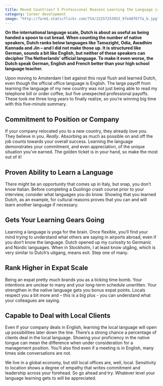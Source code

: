 ```yaml
---
title: Moved Countries? 5 Professional Reasons Learning the Language is Beneficial
category: Career development
image: "http://farm1.staticflickr.com/754/22257253953_97e48f677a_b.jpg"
---
```

**On the international language scale, Dutch is about as useful as being handed a spoon to cut bread. When counting the number of native speakers, Dutch ranks below languages like Tamazight, Odia, Awadhim Kannada and Jin – and I did not make those up. It is structured like German, sounds a bit like English, but neither of these speakers can decipher The Netherlands’ official language. To make it even worse, the Dutch speak German, English and French better than your high school language teacher.**

Upon moving to Amsterdam I bet against this royal flush and learned Dutch, even though the official office language is English. The large payoff from learning the language of my new country was not just being able to read my telephone bill or order coffee, but five unexpected professional payoffs. These took me three long years to finally realize, so you’re winning big time with this five-minute summary.

## Commitment to Position or Company

If your company relocated you to a new country, they already love you. They believe in you. *Really*. Absorbing as much as possible on and off the job counts towards your overall success. Learning the language demonstrates your commitment, and even appreciation, of the unique situation you’ve earned. The golden ticket is in your hand, so make the most out of it!

## Proven Ability to Learn a Language

There might be an opportunity that comes up in Italy, but snap, you don’t know Italian. Before completing a Duolingo crash course prior to your interview, consider what languages you do know. Showing that you learned Dutch, as an example, for cultural reasons proves that you can and will learn another language if necessary.

## Gets Your Learning Gears Going

Learning a language is yoga for the brain. Once flexible, you’ll find your mind trying to understand what others are saying in airports abroad, even if you don’t know the language. Dutch opened up my curiosity to Germanic and Nordic languages. When in Stockholm, I at least know utgång, which is very similar to Dutch’s uitgang, means exit. Step one of many.

## Rank Higher in Expat Scale

Being an expat pretty much brands you as a ticking time bomb. Your intentions are unclear to many and your long-term schedule unwritten. Your strengthen in the native language gets you bonus expat points. Locals respect you a bit more and – this is a big plus - you can understand what your colleagues are saying.

## Capable to Deal with Local Clients

Even if your company deals in English, learning the local language will open up possibilities later down the line. There’s a strong chance a percentage of clients deal in the local language. Showing your proficiency in the native tongue can mean the difference when under consideration for a management position. You’ll also find even if a meeting is in English, many times side conversations are not.

We live in a global economy, but still local offices are, well, local. Sensitivity to location shows a degree of empathy that writes commitment and leadership across your forehead. So go ahead and try. Whatever level your language learning gets to will be appreciated.